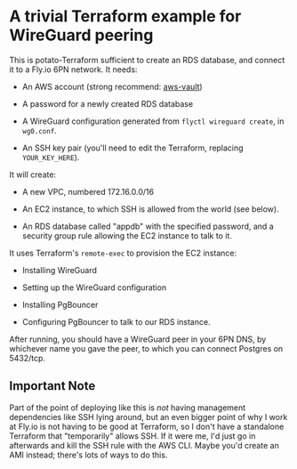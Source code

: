 # A trivial Terraform example for WireGuard peering

This is potato-Terraform sufficient to create an RDS database, and connect 
it to a Fly.io 6PN network. It needs:

* An AWS account (strong recommend: [aws-vault](https://github.com/99designs/aws-vault))

* A password for a newly created RDS database

* A WireGuard configuration generated from `flyctl wireguard create`, in
  `wg0.conf`.

* An SSH key pair (you'll need to edit the Terraform, replacing `YOUR_KEY_HERE`).

It will create:

* A new VPC, numbered 172.16.0.0/16

* An EC2 instance, to which SSH is allowed from the world (see below).

* An RDS database called "appdb" with the specified password, and a security
  group rule allowing the EC2 instance to talk to it.

It uses Terraform's `remote-exec` to provision the EC2 instance:

* Installing WireGuard

* Setting up the WireGuard configuration

* Installing PgBouncer

* Configuring PgBouncer to talk to our RDS instance.

After running, you should have a WireGuard peer in your 6PN DNS, by
whichever name you gave the peer, to which you can connect Postgres
on 5432/tcp.

## Important Note

Part of the point of deploying like this is *not* having management dependencies
like SSH lying around, but an even bigger point of why I work at Fly.io is not 
having to be good at Terraform, so I don't have a standalone Terraform that 
"temporarily" allows SSH. If it were me, I'd just go in afterwards and kill the
SSH rule with the AWS CLI. Maybe you'd create an AMI instead; there's lots of
ways to do this.

